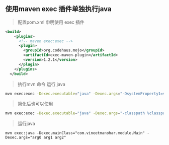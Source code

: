 ## 使用maven exec 插件单独执行java

> 配置pom.xml 申明使用 exec 插件

```xml
<build>
    <plugins>
      <!-- maven exec:exec -->
      <plugin>
        <groupId>org.codehaus.mojo</groupId>
        <artifactId>exec-maven-plugin</artifactId>
        <version>1.2.1</version>
      </plugin>
    </plugins>
  </build>
```

> 执行mvn 命令 运行 java

```bash
mvn exec:exec -Dexec.executable="java" -Dexec.args="-DsystemProperty1=value1 -DsystemProperty2=value2 -XX:MaxPermSize=256m -classpath %classpath com.yourcompany.app.Main arg1 arg2"
```

> 简化后也可以使用

```bash
mvn exec:exec -Dexec.executable="java" -Dexec.args="-classpath %classpath com.miner.Test1"
```

> 运行java
```
mvn exec:java -Dexec.mainClass="com.vineetmanohar.module.Main" -Dexec.args="arg0 arg1 arg2"
```
